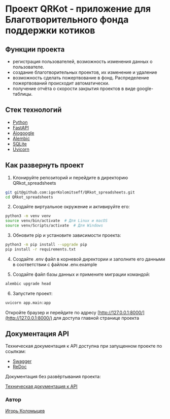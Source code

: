 # Проект QRKot - приложение для Благотворительного фонда поддержки котиков

## Функции проекта

* регистрация пользователей, возможность изменения данных о пользователе. 
* создание благотворительных проектов, их изменение и удаление
* возможность сделать пожертвование в фонд. Распределение пожертвований 
происходит автоматически.
* получение отчёта о скорости закрытия проектов в виде google-таблицы.

## Стек технологий
* [Python](https://www.python.org/)
* [FastAPI](https://fastapi.tiangolo.com/)
* [Aiogoogle](https://aiogoogle.readthedocs.io/en/latest/)
* [Alembic](https://alembic.sqlalchemy.org/en/latest/)
* [SQLite](https://www.sqlite.org/)
* [Uvicorn](https://www.uvicorn.org/)

## Как развернуть проект
1. Клонируйте репозиторий и перейдите в директорию QRkot_spreadsheets
```bash
git git@github.com:igorKolomitseff/QRkot_spreadsheets.git
cd QRkot_spreadsheets
```

2. Создайте виртуальное окружение и активируйте его:
```bash
python3 -m venv venv
source venv/bin/activate  # Для Linux и macOS
source venv/Scripts/activate  # Для Windows
```

3. Обновите pip и установите зависимости проекта:
```bash
python3 -m pip install --upgrade pip
pip install -r requirements.txt
```
4. Создайте .env файл в корневой директории и заполните его данными в 
соответствии с файлом .env.example

5. Создайте файл базы данных и примените миграции командой:
```bash
alembic upgrade head
```

6. Запустите проект:
```bash
uvicorn app.main:app
```

Откройте браузер и перейдите по адресу 
[http://127.0.0.1:8000/](http://127.0.0.1:8000/) для доступа главной странице 
проекта

## Документация API

Техническая документация к API доступна при запущенном проекте по ссылкам:

* [Swagger](http://127.0.0.1:8000/docs)
* [ReDoc](http://127.0.0.1:8000/redoc)

Документация без развёртывания проекта:

[Техническая документация к API](https://github.com/igorKolomitseff/QRkot_spreadsheets/blob/main/openapi.json)

### Автор

[Игорь Коломыцев](https://github.com/igorKolomitseff)
